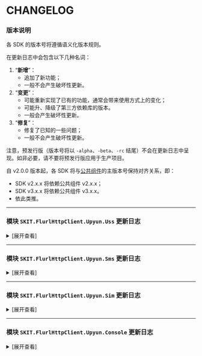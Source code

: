 ﻿# CHANGELOG

### 版本说明

各 SDK 的版本号将遵循语义化版本规则。

在更新日志中会包含以下几种名词：

1.  “**新增**”：
    -   追加了新功能；
    -   一般不会产生破坏性更新。
2.  “**变更**”：
    -   可能重新实现了已有的功能，通常会带来使用方式上的变化；
    -   可能升、降级了第三方依赖库的版本。
    -   一般会产生破坏性更新。
3.  “**修复**”：
    -   修复了已知的一些问题；
    -   一般不会产生破坏性更新。

注意，预发行版（版本号将以 `-alpha`、`-beta`、`-rc` 结尾）不会在更新日志中呈现。如非必要，请不要将预发行版应用于生产项目。

自 v2.0.0 版本起，各 SDK 将与[公共组件](https://www.nuget.org/packages/SKIT.FlurlHttpClient.Common)的主版本号保持对齐关系，即：

-   SDK v2.x.x 将依赖公共组件 v2.x.x；
-   SDK v3.x.x 将依赖公共组件 v3.x.x。
-   依此类推。

---

### 模块 `SKIT.FlurlHttpClient.Upyun.Uss` 更新日志

<details>

<summary>[展开查看]</summary>

-   Release 3.0.0 (2024-02-18)

    -   **变更**：升级公共组件至 v3.0.0。

-   Release 2.0.0 (2022-12-06)

    -   首次发布。

</details>

---

### 模块 `SKIT.FlurlHttpClient.Upyun.Sms` 更新日志

<details>

<summary>[展开查看]</summary>

-   Release 3.0.0 (2024-02-18)

    -   **变更**：升级公共组件至 v3.0.0。

-   Release 2.0.0 (2022-12-06)

    -   首次发布。

</details>

---

### 模块 `SKIT.FlurlHttpClient.Upyun.Sim` 更新日志

<details>

<summary>[展开查看]</summary>

-   Release 3.1.0 (2024-07-21)

    -   **变更**：升级公共组件至 v3.1.0。

-   Release 3.0.0 (2024-02-18)

    -   **变更**：升级公共组件至 v3.0.0。

-   Release 2.0.0 (2022-12-06)

    -   首次发布。

</details>

---

### 模块 `SKIT.FlurlHttpClient.Upyun.Console` 更新日志

<details>

<summary>[展开查看]</summary>

-   Release 3.1.0 (2024-07-21)

    -   **变更**：升级公共组件至 v3.1.0。

-   Release 3.0.0 (2024-02-18)

    -   **变更**：升级公共组件至 v3.0.0。

-   Release 2.0.0 (2022-12-06)

    -   首次发布。

</details>
